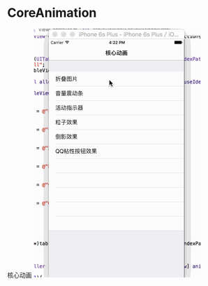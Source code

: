 # CoreAnimation
核心动画
![image](https://github.com/wjxlogo/CoreAnimation/blob/996d73f63769769712ece0c52a7df75db0abdc57/Untitled.gif)
